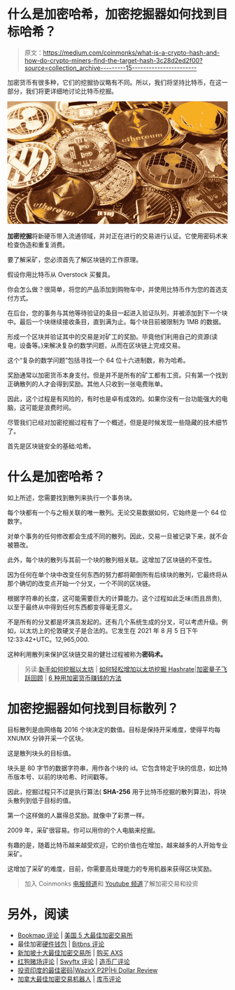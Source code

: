 # 什么是加密哈希，加密挖掘器如何找到目标哈希？

> 原文：<https://medium.com/coinmonks/what-is-a-crypto-hash-and-how-do-crypto-miners-find-the-target-hash-3c28d2ed2f00?source=collection_archive---------15----------------------->

加密货币有很多种，它们的挖掘协议略有不同。所以，我们将坚持比特币，在这一部分，我们将更详细地讨论比特币挖掘。

![](img/984aac11dfea0023f9c28ccfa7e32fa4.png)

**加密挖掘**将新硬币带入流通领域，并对正在进行的交易进行认证。它使用密码术来检查伪造和重复消费。

要了解采矿，您必须首先了解区块链的工作原理。

假设你用比特币从 Overstock 买餐具。

你会怎么做？很简单，将您的产品添加到购物车中，并使用比特币作为您的首选支付方式。

在后台，您的事务与其他等待验证的条目一起进入验证队列，并被添加到下一个块中。最后一个块继续接收条目，直到满为止。每个块目前被限制为 1MB 的数据。

形成一个区块并验证其中的交易是对矿工的奖励。毕竟他们利用自己的资源(读电，设备等。)来解决复杂的数学问题，从而在区块链上完成交易。

这个“复杂的数学问题”包括寻找一个 64 位十六进制数，称为哈希。

奖励通常以加密货币本身支付。但是并不是所有的矿工都有工资。只有第一个找到正确散列的人才会得到奖励。其他人只收到一张电费账单。

因此，这个过程是有风险的，有时也是卓有成效的。如果你没有一台功能强大的电脑，这可能是浪费时间。

尽管我们已经对加密挖掘过程有了一个概述，但是是时候发现一些隐藏的技术细节了。

首先是区块链安全的基础:哈希。

# **什么是加密哈希？**

如上所述，您需要找到散列来执行一个事务块。

每个块都有一个与之相关联的唯一散列。无论交易数据如何，它始终是一个 64 位数字。

对单个事务的任何修改都会生成不同的散列。因此，交易一旦被记录下来，就不会被篡改。

此外，每个块的散列与其前一个块的散列相关联。这增加了区块链的不变性。

因为任何在单个块中改变任何东西的努力都将颠倒所有后续块的散列，它最终将从那个确切的改变点开始一个分叉，一个不同的区块链。

根据字符串的长度，这可能需要巨大的计算能力。这个过程如此乏味(而且昂贵),以至于最终从中得到任何东西都变得毫无意义。

不是所有的分叉都是坏演员发起的。还有几个系统生成的分叉，可以考虑升级。例如，以太坊上的伦敦硬叉子是合法的。它发生在 2021 年 8 月 5 日下午 12:33:42+UTC。12,965,000.

这种利用散列来保护区块链交易的健壮过程被称为**密码术。**

> 另读:[新手如何挖掘以太坊](/coinmonks/how-to-mine-ethereum-for-beginners-12daf0b0de87) | [如何轻松增加以太坊挖掘 Hashrate](https://cryptospix.com/how-to-increase-ethereum-mining-hashrate/)|[加密量子飞跃回顾](/coinmonks/crypto-quantum-leap-review-april-2022-is-it-scam-or-legit-and-worth-buying-966597cae7b2) | [6 种用加密货币赚钱的方法](/coinmonks/6-ways-to-make-money-with-cryptocurrency-2022-a947c6f43f6e)

# 加密挖掘器如何找到目标散列？

目标散列是由网络每 2016 个块决定的数值。目标是保持开采难度，使得平均每 XNUMX 分钟开采一个区块。

这是散列块头的目标值。

块头是 80 字节的数据字符串，用作各个块的 id。它包含特定于块的信息，如比特币版本号、以前的块哈希、时间戳等。

因此，挖掘过程只不过是执行算法( **SHA-256** 用于比特币挖掘的散列算法)，将块头散列到低于目标的值。

第一个这样做的人赢得总奖励。就像中了彩票一样。

2009 年，采矿很容易。你可以用你的个人电脑来挖掘。

有趣的是，随着比特币越来越受欢迎，它的价值也在增加，越来越多的人开始专业采矿。

这增加了采矿的难度，目前，你需要高处理能力的专用机器来获得区块奖励。

> 加入 Coinmonks [电报频道](https://t.me/coincodecap)和 [Youtube 频道](https://www.youtube.com/c/coinmonks/videos)了解加密交易和投资

# 另外，阅读

*   [Bookmap 评论](https://coincodecap.com/bookmap-review-2021-best-trading-software) | [美国 5 大最佳加密交易所](https://coincodecap.com/crypto-exchange-usa)
*   最佳加密[硬件钱包](/coinmonks/hardware-wallets-dfa1211730c6) | [Bitbns 评论](/coinmonks/bitbns-review-38256a07e161)
*   [新加坡十大最佳加密交易所](https://coincodecap.com/crypto-exchange-in-singapore) | [购买 AXS](https://coincodecap.com/buy-axs-token)
*   [红狗赌场评论](https://coincodecap.com/red-dog-casino-review) | [Swyftx 评论](https://coincodecap.com/swyftx-review) | [造币厂评论](https://coincodecap.com/coingate-review)
*   [投资印度的最佳密码](https://coincodecap.com/best-crypto-to-invest-in-india-in-2021)|[WazirX P2P](https://coincodecap.com/wazirx-p2p)|[Hi Dollar Review](https://coincodecap.com/hi-dollar-review)
*   [加拿大最佳加密交易机器人](https://coincodecap.com/5-best-crypto-trading-bots-in-canada) | [库币评论](https://coincodecap.com/kucoin-review)